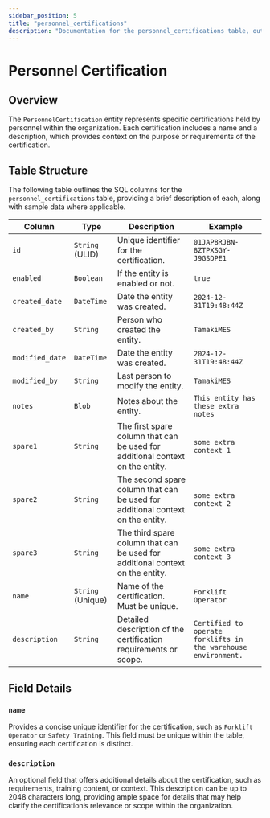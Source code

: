 ```yaml
---
sidebar_position: 5
title: "personnel_certifications"
description: "Documentation for the personnel_certifications table, outlining its columns and structure."
---
```


# Personnel Certification

## Overview

The `PersonnelCertification` entity represents specific certifications held by personnel within the organization. Each
certification includes a name and a description, which provides context on the purpose or requirements of the
certification.

## Table Structure

The following table outlines the SQL columns for the `personnel_certifications` table, providing a brief description of
each, along with sample data where applicable.

| Column          | Type              | Description                                                                    | Example                                                        |
|-----------------|-------------------|--------------------------------------------------------------------------------|----------------------------------------------------------------|
| `id`            | `String` (ULID)   | Unique identifier for the certification.                                       | `01JAP8RJBN-8ZTPXSGY-J9GSDPE1`                                 |
| `enabled`       | `Boolean`         | If the entity is enabled or not.                                               | `true`                                                         |
| `created_date`  | `DateTime`        | Date the entity was created.                                                   | `2024-12-31T19:48:44Z`                                         |
| `created_by`    | `String`          | Person who created the entity.                                                 | `TamakiMES`                                                    |
| `modified_date` | `DateTime`        | Date the entity was created.                                                   | `2024-12-31T19:48:44Z`                                         |
| `modified_by`   | `String`          | Last person to modify the entity.                                              | `TamakiMES`                                                    |
| `notes`         | `Blob`            | Notes about the entity.                                                        | `This entity has these extra notes`                            |
| `spare1`        | `String`          | The first spare column that can be used for additional context on the entity.  | `some extra context 1`                                         |
| `spare2`        | `String`          | The second spare column that can be used for additional context on the entity. | `some extra context 2`                                         |
| `spare3`        | `String`          | The third spare column that can be used for additional context on the entity.  | `some extra context 3`                                         |
| `name`          | `String` (Unique) | Name of the certification. Must be unique.                                     | `Forklift Operator`                                            |
| `description`   | `String`          | Detailed description of the certification requirements or scope.               | `Certified to operate forklifts in the warehouse environment.` |

## Field Details

### `name`

Provides a concise unique identifier for the certification, such as `Forklift Operator` or `Safety Training`.
This field must be unique within the table, ensuring each certification is distinct.

### `description`

An optional field that offers additional details about the certification, such as requirements, training content, or
context. This description can be up to 2048 characters long, providing ample space for details that may help clarify the
certification’s relevance or scope within the organization.

